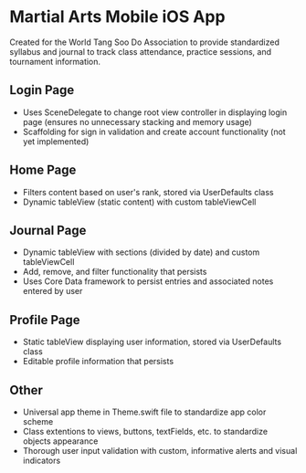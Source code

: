 # Martial Arts Mobile iOS App

Created for the World Tang Soo Do Association to provide standardized syllabus and journal to track class attendance, practice sessions, and tournament information. 

## Login Page
* Uses SceneDelegate to change root view controller in displaying login page (ensures no unnecessary stacking and memory usage)
* Scaffolding for sign in validation and create account functionality (not yet implemented)

## Home Page 
* Filters content based on user's rank, stored via UserDefaults class
* Dynamic tableView (static content) with custom tableViewCell

## Journal Page 
* Dynamic tableView with sections (divided by date) and custom tableViewCell
* Add, remove, and filter functionality that persists 
* Uses Core Data framework to persist entries and associated notes entered by user 

## Profile Page 
* Static tableView displaying user information, stored via UserDefaults class
* Editable profile information that persists

## Other
* Universal app theme in Theme.swift file to standardize app color scheme 
* Class extentions to views, buttons, textFields, etc. to standardize objects appearance
* Thorough user input validation with custom, informative alerts and visual indicators 

